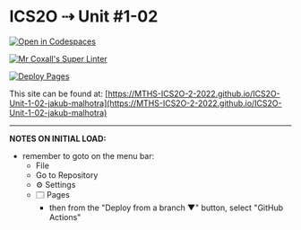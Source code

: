 # ICS2O ⇢ Unit #1-02

[![Open in Codespaces](https://classroom.github.com/assets/launch-codespace-f4981d0f882b2a3f0472912d15f9806d57e124e0fc890972558857b51b24a6f9.svg)](https://classroom.github.com/open-in-codespaces?assignment_repo_id=10091629)

[![Mr Coxall's Super Linter](https://github.com/MTHS-ICS2O-2-2022/ICS2O-Unit-1-02-jakub-malhotra/workflows/Mr%20Coxall's%20Super%20Linter/badge.svg)](https://github.com/MTHS-ICS2O-2-2022/ICS2O-Unit-1-02-jakub-malhotra/actions)

[![Deploy Pages](https://github.com/MTHS-ICS2O-2-2022/ICS2O-Unit-1-02-jakub-malhotra/workflows/Deploy%20Pages/badge.svg)](https://github.com/MTHS-ICS2O-2-2022/ICS2O-Unit-1-02-jakub-malhotra/actions)

This site can be found at: [https://MTHS-ICS2O-2-2022.github.io/ICS2O-Unit-1-02-jakub-malhotra](https://MTHS-ICS2O-2-2022.github.io/ICS2O-Unit-1-02-jakub-malhotra)

---

**NOTES ON INITIAL LOAD:**
- remember to goto on the menu bar:
  - File
  - Go to Repository
  - ⚙ Settings
  - 🗔 Pages
    - then from the "Deploy from a branch ▼" button, select "GitHub Actions"

